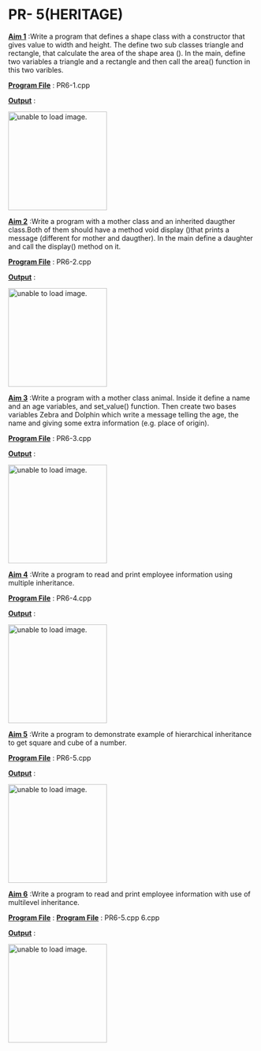 # PR- 5(HERITAGE)


<u>**Aim 1**</u> :Write a program that defines a shape class with a constructor that gives value to width and height. The define two sub classes triangle and rectangle, that calculate the area of the shape area (). In the main, define two variables a triangle and a rectangle and then call the area() function in this two varibles.

<u>**Program File**</u> : PR6-1.cpp

<u>**Output**</u> :

<img src="https://user-images.githubusercontent.com/114165239/209942188-a12eae94-5cf9-4bc1-b539-1b1368688620.png" height = "200px" alt = "unable to load image.">

<u>**Aim 2**</u> :Write a program with a mother class and an inherited daugther class.Both of them should have a method void display ()that prints a message (different for mother and daugther). In the main define a daughter and call the display() method on it.

<u>**Program File**</u> : PR6-2.cpp

<u>**Output**</u> :

<img src="https://user-images.githubusercontent.com/114165239/209942223-656c66b3-3d45-4f63-a146-5db6e954dbb7.png" height = "200px" alt = "unable to load image.">

<u>**Aim 3**</u> :Write a program with a mother class animal. Inside it define a name and an age variables, and set_value() function. Then create two bases variables Zebra and Dolphin which write a message telling the age, the name and giving some extra information (e.g. place of origin).

<u>**Program File**</u> : PR6-3.cpp

<u>**Output**</u> :

<img src="https://user-images.githubusercontent.com/114165239/209942255-6760ca49-de28-416e-9002-578a70ad9751.png" height = "200px" alt = "unable to load image.">

<u>**Aim 4**</u> :Write a program to read and print employee information using multiple inheritance.

<u>**Program File**</u> : PR6-4.cpp

<u>**Output**</u> :

<img src="https://user-images.githubusercontent.com/114165239/209942295-dd0ae8fa-02e1-4c98-993d-ba99c6fc4abd.png" height = "200px" alt = "unable to load image.">

<u>**Aim 5**</u> :Write a program to demonstrate example of hierarchical inheritance to get square and cube of a number.

<u>**Program File**</u> : PR6-5.cpp

<u>**Output**</u> :

<img src="https://user-images.githubusercontent.com/114165239/209942324-00927a57-0491-427a-8894-27ad77ec8028.png" height = "200px" alt = "unable to load image.">

<u>**Aim 6**</u> :Write a program to read and print employee information with use of multilevel inheritance.

<u>**Program File**</u> : <u>**Program File**</u> : PR6-5.cpp
6.cpp

<u>**Output**</u> :

<img src="https://user-images.githubusercontent.com/114165239/209942354-caac4c8a-8c3b-473a-9239-c8fdf6bf6175.png" height = "200px" alt = "unable to load image.">
